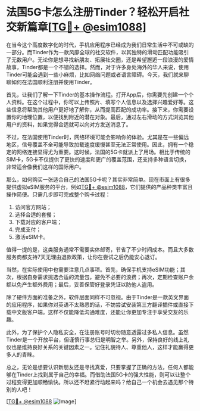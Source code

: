 # 法国5G卡怎么注册Tinder？轻松开启社交新篇章[[TG💪+ @esim1088](https://t.me/s/esim1088)]

在当今这个高度数字化的时代，手机应用程序已经成为我们日常生活中不可或缺的一部分。而Tinder作为一款风靡全球的社交软件，以其独特的滑动匹配功能吸引了无数用户。无论你是想寻找新朋友、拓展社交圈，还是希望邂逅一段浪漫的爱情故事，Tinder都是一个不错的选择。然而，对于许多身处海外的华人来说，使用Tinder可能会遇到一些小麻烦，比如网络问题或者语言障碍。今天，我们就来聊聊如何在法国顺利注册并使用Tinder。

首先，让我们了解一下Tinder的基本操作流程。打开App后，你需要先创建一个个人资料。在这个过程中，你可以上传照片、填写个人信息以及选择兴趣爱好等。这些信息将帮助其他用户更好地了解你，从而提高匹配的成功率。接下来，你需要设置你的地理位置，以便找到附近的潜在对象。最后，通过左右滑动的方式浏览其他用户的资料，如果觉得合适就可以向对方发送消息了。

不过，在法国使用Tinder时，网络环境可能会影响你的体验。尤其是在一些偏远地区，信号覆盖不全可能导致加载速度缓慢甚至无法正常使用。因此，拥有一个稳定的网络连接显得尤为重要。这时候，法国的5G卡就派上了用场。相比于传统的SIM卡，5G卡不仅提供了更快的速度和更广的覆盖范围，还支持多种语言切换，非常适合像我们这样的国际用户。

那么，如何购买一张适合自己的法国5G卡呢？其实非常简单。现在市面上有很多提供虚拟eSIM服务的平台，例如[TG💪+ @esim1088](https://t.me/s/esim1088)，它们提供的产品种类丰富且操作简便。只需几步即可完成整个购卡过程：

1. 访问官方网站；
2. 选择合适的套餐；
3. 下载对应的客户端；
4. 完成支付；
5. 激活eSIM卡。

值得一提的是，这类服务通常不需要实体邮寄，节省了不少时间成本。而且大多数服务商都支持7天无理由退款政策，让你在尝试之后仍能安心退订。

当然，在实际使用中也需要注意几点事项。首先，确保手机支持eSIM功能；其次，根据自身需求挑选合适的流量包，避免不必要的浪费；再次，定期检查账户余额以免产生额外费用；最后，妥善保管好登录凭证以防他人盗用。

除了硬件方面的准备之外，软件层面同样不可忽视。由于Tinder是一款英文界面的应用程序，如果你对英语不太熟悉的话，不妨尝试安装第三方翻译插件或直接下载中文版客户端。这样不仅能降低沟通难度，还能让你更加专注于享受交友的乐趣。

此外，为了保护个人隐私安全，在注册账号时切勿随意透露过多私人信息。虽然Tinder是一个开放平台，但谨慎行事总归是明智之举。另外，保持良好的线上礼仪也是维持良好关系的关键因素之一。记住礼貌待人、尊重他人，这样才能赢得更多人的青睐。

总之，无论是想要认识新朋友还是寻找真爱，只要掌握了正确的方法，任何人都能够在Tinder上找到属于自己的幸福。而借助法国5G卡的强大性能，则可以让整个过程变得更加顺畅愉快。所以还不赶紧行动起来吗？给自己一个机会去遇见那个特别的人吧！

[[TG💪+ @esim1088](https://t.me/s/esim1088) ![Image](https://i.postimg.cc/4NQfJmqS/Snipaste-2025-05-13-00-14-12.png)]